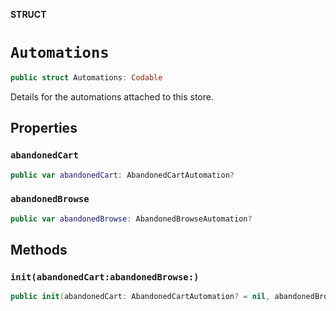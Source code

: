 **STRUCT**

# `Automations`

```swift
public struct Automations: Codable
```

Details for the automations attached to this store.

## Properties
### `abandonedCart`

```swift
public var abandonedCart: AbandonedCartAutomation?
```

### `abandonedBrowse`

```swift
public var abandonedBrowse: AbandonedBrowseAutomation?
```

## Methods
### `init(abandonedCart:abandonedBrowse:)`

```swift
public init(abandonedCart: AbandonedCartAutomation? = nil, abandonedBrowse: AbandonedBrowseAutomation? = nil)
```
